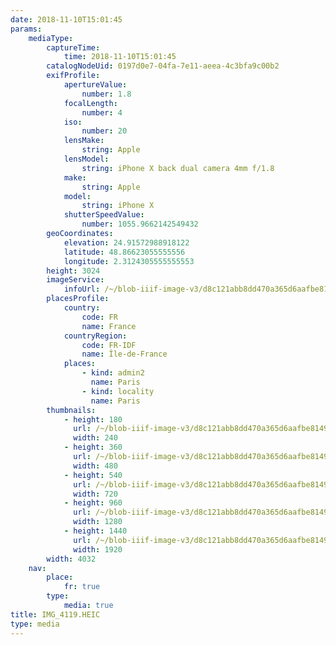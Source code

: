 ```yaml
---
date: 2018-11-10T15:01:45
params:
    mediaType:
        captureTime:
            time: 2018-11-10T15:01:45
        catalogNodeUid: 0197d0e7-04fa-7e11-aeea-4c3bfa9c00b2
        exifProfile:
            apertureValue:
                number: 1.8
            focalLength:
                number: 4
            iso:
                number: 20
            lensMake:
                string: Apple
            lensModel:
                string: iPhone X back dual camera 4mm f/1.8
            make:
                string: Apple
            model:
                string: iPhone X
            shutterSpeedValue:
                number: 1055.9662142549432
        geoCoordinates:
            elevation: 24.91572988918122
            latitude: 48.86623055555556
            longitude: 2.3124305555555553
        height: 3024
        imageService:
            infoUrl: /~/blob-iiif-image-v3/d8c121abb8dd470a365d6aafbe814950b63d3350a153d84a9771386ef2487def/info.json
        placesProfile:
            country:
                code: FR
                name: France
            countryRegion:
                code: FR-IDF
                name: Île-de-France
            places:
                - kind: admin2
                  name: Paris
                - kind: locality
                  name: Paris
        thumbnails:
            - height: 180
              url: /~/blob-iiif-image-v3/d8c121abb8dd470a365d6aafbe814950b63d3350a153d84a9771386ef2487def/full/240%2C180/0/default.jpg
              width: 240
            - height: 360
              url: /~/blob-iiif-image-v3/d8c121abb8dd470a365d6aafbe814950b63d3350a153d84a9771386ef2487def/full/480%2C360/0/default.jpg
              width: 480
            - height: 540
              url: /~/blob-iiif-image-v3/d8c121abb8dd470a365d6aafbe814950b63d3350a153d84a9771386ef2487def/full/720%2C540/0/default.jpg
              width: 720
            - height: 960
              url: /~/blob-iiif-image-v3/d8c121abb8dd470a365d6aafbe814950b63d3350a153d84a9771386ef2487def/full/1280%2C960/0/default.jpg
              width: 1280
            - height: 1440
              url: /~/blob-iiif-image-v3/d8c121abb8dd470a365d6aafbe814950b63d3350a153d84a9771386ef2487def/full/1920%2C1440/0/default.jpg
              width: 1920
        width: 4032
    nav:
        place:
            fr: true
        type:
            media: true
title: IMG_4119.HEIC
type: media
---
```

